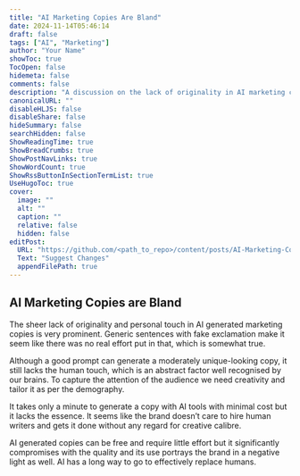 ```yaml
---
title: "AI Marketing Copies Are Bland"
date: 2024-11-14T05:46:14
draft: false
tags: ["AI", "Marketing"]
author: "Your Name"
showToc: true
TocOpen: false
hidemeta: false
comments: false
description: "A discussion on the lack of originality in AI marketing copies."
canonicalURL: ""
disableHLJS: false
disableShare: false
hideSummary: false
searchHidden: false
ShowReadingTime: true
ShowBreadCrumbs: true
ShowPostNavLinks: true
ShowWordCount: true
ShowRssButtonInSectionTermList: true
UseHugoToc: true
cover:
  image: ""
  alt: ""
  caption: ""
  relative: false
  hidden: false
editPost:
  URL: "https://github.com/<path_to_repo>/content/posts/AI-Marketing-Copies-Are-Bland.md"
  Text: "Suggest Changes"
  appendFilePath: true
---
```


## AI Marketing Copies are Bland

The sheer lack of originality and personal touch in AI generated marketing copies is very prominent. Generic sentences with fake exclamation make it seem like there was no real effort put in that, which is somewhat true.

Although a good prompt can generate a moderately unique-looking copy, it still lacks the human touch, which is an abstract factor well recognised by our brains. To capture the attention of the audience we need creativity and tailor it as per the demography.

It takes only a minute to generate a copy with AI tools with minimal cost but it lacks the essence. It seems like the brand doesn’t care to hire human writers and gets it done without any regard for creative calibre.

AI generated copies can be free and require little effort but it significantly compromises with the quality and its use portrays the brand in a negative light as well. AI has a long way to go to effectively replace humans.
